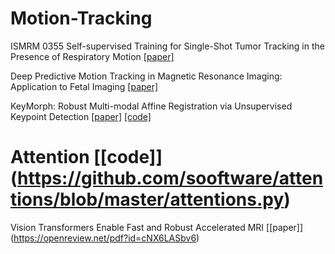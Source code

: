 # Motion-Tracking

ISMRM 0355 Self-supervised Training for Single-Shot Tumor Tracking in the Presence of Respiratory Motion
[[paper]](https://submissions.mirasmart.com/ISMRM2022/Itinerary/Files/PDFFiles/0355.html)

Deep Predictive Motion Tracking in Magnetic Resonance Imaging: Application to Fetal Imaging 
[[paper]](https://ieeexplore.ieee.org/stamp/stamp.jsparnumber=9103624&casa_token=rdjmMhhQ_ncAAAAA:VNHMjdUSsowDJHEPGSO_UJdXIF3XibjRELfEohShrzSKUOJV8IOcn9iO3zYngcOKfGlbipf9RQ&tag=1)

KeyMorph: Robust Multi-modal Affine Registration via Unsupervised Keypoint Detection
[[paper]](https://openreview.net/pdf?id=OrNzjERFybh)
[[code]](https://github.com/evanmy/keymorph/tree/5b57d86047ca13c73f494e21fdf271f261912f84)

# Attention [[code]] (https://github.com/sooftware/attentions/blob/master/attentions.py)

Vision Transformers Enable Fast and Robust Accelerated MRI
[[paper]] (https://openreview.net/pdf?id=cNX6LASbv6)
